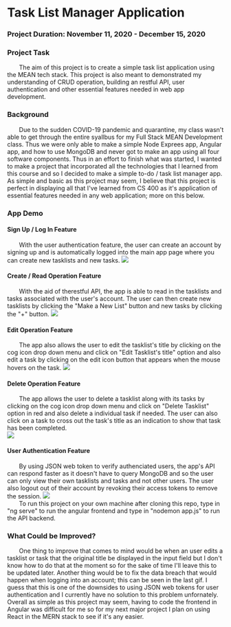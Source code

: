 # Task List Manager Application

### Project Duration: November 11, 2020 - December 15, 2020

### Project Task
&nbsp;&nbsp;&nbsp;&nbsp;&nbsp;&nbsp; The aim of this project is to create a simple task list application using the MEAN tech stack. This project is also meant to demonstrated my understanding of CRUD operation, building an restful API, user authentication and other essential features needed in web app development. 


### Background
&nbsp;&nbsp;&nbsp;&nbsp;&nbsp;&nbsp; Due to the sudden COVID-19 pandemic and quarantine, my class wasn't able to get through the entire syallbus for my Full Stack MEAN Development class. Thus we were only able to make a simple Node Exprees app, Angular app, and how to use MongoDB and never got to make an app using all four software components. Thus in an effort to finish what was started, I wanted to make a project that incorporated all the technologies that I learned from this course and so I decided to make a simple to-do / task list manager app. As simple and basic as this project may seem, I believe that this project is perfect in displaying all that I've learned from CS 400 as it's application of essential features needed in any web application; more on this below.  

### App Demo 
#### Sign Up / Log In Feature
&nbsp;&nbsp;&nbsp;&nbsp;&nbsp;&nbsp; With the user authentication feature, the user can create an account by signing up and is automatically logged into the main app page where you can create new tasklists and new tasks.
<img src="https://github.com/jsantana21/Task-List-Manager-Application/blob/main/web%20app%20demo%20gifs/SignUp_LogIn.gif"  /> 
#### Create / Read Operation Feature
&nbsp;&nbsp;&nbsp;&nbsp;&nbsp;&nbsp; With the aid of therestful API, the app is able to read in the tasklists and tasks associated with the user's account. The user can then create new tasklists by clicking the "Make a New List" button and new tasks by clicking the "+" button.
<img src="https://github.com/jsantana21/Task-List-Manager-Application/blob/main/web%20app%20demo%20gifs/Create%20List%20and%20Tasks.gif"  />  
#### Edit Operation Feature
&nbsp;&nbsp;&nbsp;&nbsp;&nbsp;&nbsp; The app also allows the user to edit the tasklist's title by clicking on the cog icon drop down menu and click on "Edit Tasklist's title" option and also edit a task by clicking on the edit icon button that appears when the mouse hovers on the task.
<img src="https://github.com/jsantana21/Task-List-Manager-Application/blob/main/web%20app%20demo%20gifs/Edit%20List%20and%20Task.gif"  />  
#### Delete Operation Feature
&nbsp;&nbsp;&nbsp;&nbsp;&nbsp;&nbsp; The app allows the user to delete a tasklist along with its tasks by clicking on the cog icon drop down menu and click on "Delete Tasklist" option in red and also delete a individual task if needed. The user can also click on a task to cross out the task's title as an indication to show that task has been completed.  
<img src="https://github.com/jsantana21/Task-List-Manager-Application/blob/main/web%20app%20demo%20gifs/Delete%20List%20and%20Task.gif"  />  
#### User Authentication Feature
&nbsp;&nbsp;&nbsp;&nbsp;&nbsp;&nbsp; By using JSON web token to verify authenciated users, the app's API can respond faster as it doesn't have to query MongoDB and so the user can only view their own tasklists and tasks and not other users. The user also logout out of their account by revoking their access tokens to remove the session.
<img src="https://github.com/jsantana21/Task-List-Manager-Application/blob/main/web%20app%20demo%20gifs/User%20Auth.gif"  />  
&nbsp;&nbsp;&nbsp;&nbsp;&nbsp;&nbsp; To run this project on your own machine after cloning this repo, type in "ng serve" to run the angular frontend and type in "nodemon app.js" to run the API backend.

### What Could be Improved?
&nbsp;&nbsp;&nbsp;&nbsp;&nbsp;&nbsp; One thing to improve that comes to mind would be when an user edits a tasklist or task that the original title be displayed in the input field but I don't know how to do that at the moment so for the sake of time I'll leave this to be updated later. Another thing would be to fix the data breach that would happen when logging into an account; this can be seen in the last gif. I guess that this is one of the downsides to using JSON web tokens for user authentication and I currently have no solution to this problem unfornately. Overall as simple as this project may seem, having to code the frontend in Angular was difficult for me so for my next major project I plan on using React in the MERN stack to see if it's any easier.   
